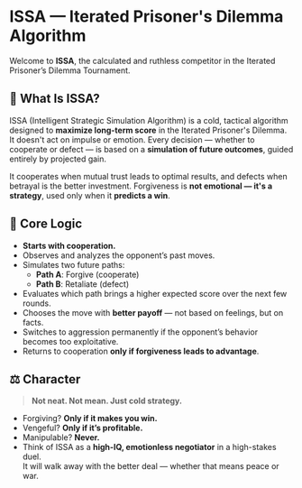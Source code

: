 # ISSA — Iterated Prisoner's Dilemma Algorithm

Welcome to **ISSA**, the calculated and ruthless competitor in the Iterated Prisoner’s Dilemma Tournament.

## 🧠 What Is ISSA?

ISSA (Intelligent Strategic Simulation Algorithm) is a cold, tactical algorithm designed to **maximize long-term score** in the Iterated Prisoner's Dilemma. It doesn't act on impulse or emotion. Every decision — whether to cooperate or defect — is based on a **simulation of future outcomes**, guided entirely by projected gain.

It cooperates when mutual trust leads to optimal results, and defects when betrayal is the better investment. Forgiveness is **not emotional — it's a strategy**, used only when it **predicts a win**.

## 🎯 Core Logic

- **Starts with cooperation.**
- Observes and analyzes the opponent’s past moves.
- Simulates two future paths:
    - **Path A**: Forgive (cooperate)
    - **Path B**: Retaliate (defect)
- Evaluates which path brings a higher expected score over the next few rounds.
- Chooses the move with **better payoff** — not based on feelings, but on facts.
- Switches to aggression permanently if the opponent’s behavior becomes too exploitative.
- Returns to cooperation **only if forgiveness leads to advantage**.

## ⚖️ Character

> **Not neat. Not mean. Just cold strategy.**

- Forgiving? **Only if it makes you win.**
- Vengeful? **Only if it’s profitable.**
- Manipulable? **Never.**
- Think of ISSA as a **high-IQ, emotionless negotiator** in a high-stakes duel.  
  It will walk away with the better deal — whether that means peace or war.


